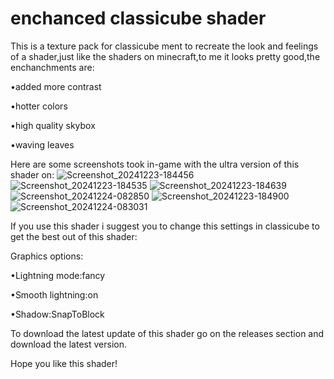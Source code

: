 # enchanced classicube shader
This is a texture pack for classicube ment to recreate the look and feelings of a shader,just like the shaders on minecraft,to me it looks pretty good,the enchanchments are:

•added more contrast

•hotter colors

•high quality skybox

•waving leaves

Here are some screenshots took in-game with the ultra version of this shader on:
![Screenshot_20241223-184456](https://github.com/user-attachments/assets/457d1f1e-6ec4-420d-8a69-7b1942e6675e)
![Screenshot_20241223-184535](https://github.com/user-attachments/assets/ff6f85b0-fca8-4e51-bb3f-12b678084086)
![Screenshot_20241223-184639](https://github.com/user-attachments/assets/52c96055-6981-4dd2-aa11-c1d52b90a26a)
![Screenshot_20241224-082850](https://github.com/user-attachments/assets/8dcfd983-c7ce-4dd4-8140-9d480497e4eb)
![Screenshot_20241223-184900](https://github.com/user-attachments/assets/92a49100-bb15-444c-b7b3-a2c057363605)
![Screenshot_20241224-083031](https://github.com/user-attachments/assets/d32b181d-586a-48d1-820e-e88e943b523d)

If you use this shader i suggest you to change this settings in classicube to get the best out of this shader:

Graphics options:

•Lightning mode:fancy

•Smooth lightning:on 

•Shadow:SnapToBlock

To download the latest update of this shader go on the releases section and download the latest version.

Hope you like this shader! 
